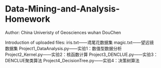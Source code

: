 # Data-Mining-and-Analysis-Homework

Author: China Univeristy of Geosciences wuhan  DouChen

Introduction of uploaded files:
iris.txt——鸢尾花数据集
magic.txt——望远镜数据集
Project1_DataAnalysis.py——实验1：数值型数据分析
Project2_Kernel.py——实验2：核函数计算
Project3_DENCLUE.py——实验3：DENCLUE聚类算法
Project4_DecisionTree.py——实验4：决策树算法
